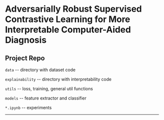 # Adversarially Robust Supervised Contrastive Learning for More Interpretable Computer-Aided Diagnosis

## Project Repo

`data` -- directory with dataset code

`explainability` -- directory with interpretability code

`utils` -- loss, training, general util functions

`models` -- feature extractor and classifier

`*.ipynb` -- experiments

--- 
